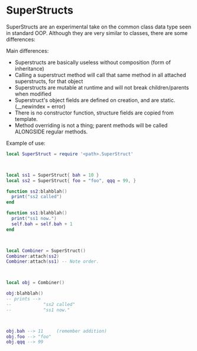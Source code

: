 
# SuperStructs

SuperStructs are an experimental take on the common class data type seen in standard OOP.
Although they are very similar to classes, there are some differences:

Main differences:
- Superstructs are basically useless without composition (form of inheritance)
- Calling a superstruct method will call that same method in all attached superstructs, for that object
- Superstructs are mutable at runtime and will not break children/parents when modified
- Superstruct's object fields are defined on creation, and are static. (__newindex = error)
- There is no constructor function, structure fields are copied from template.
- Method overriding is not a thing; parent methods will be called ALONGSIDE regular methods.

Example of use:
```lua
local SuperStruct = require '<path>.SuperStruct'



local ss1 = SuperStruct{ bah = 10 }
local ss2 = SuperStruct{ foo = "foo", qqq = 99, }

function ss2:blahblah()
  print("ss2 called")
end

function ss1:blahblah()
  print("ss1 now.")
  self.bah = self.bah + 1
end



local Combiner = SuperStruct()
Combiner:attach(ss2)
Combiner:attach(ss1) -- Note order.



local obj = Combiner()

obj:blahblah()
-- prints -->
--            "ss2 called"
--            "ss1 now."



obj.bah --> 11     (remember addition)
obj.foo --> "foo"
obj.qqq --> 99

```
